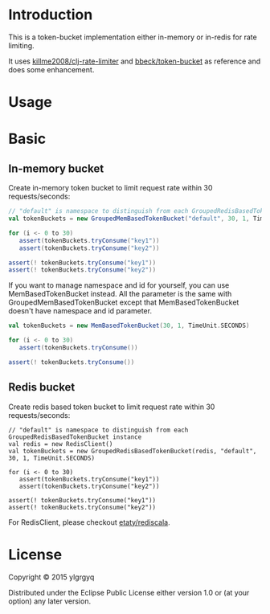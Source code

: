 # Introduction

This is a token-bucket implementation either in-memory or in-redis for rate limiting.

It uses [killme2008/clj-rate-limiter](https://github.com/killme2008/clj-rate-limiter) and [bbeck/token-bucket](https://github.com/bbeck/token-bucket) as reference and does some enhancement.

# Usage


# Basic

## In-memory bucket

Create in-memory token bucket to limit request rate within 30 requests/seconds:
```scala
// "default" is namespace to distinguish from each GroupedRedisBasedTokenBucket instance
val tokenBuckets = new GroupedMemBasedTokenBucket("default", 30, 1, TimeUnit.SECONDS) 

for (i <- 0 to 30)
   assert(tokenBuckets.tryConsume("key1"))
   assert(tokenBuckets.tryConsume("key2"))

assert(! tokenBuckets.tryConsume("key1"))
assert(! tokenBuckets.tryConsume("key2"))
```

If you want to manage namespace and id for yourself, you can use MemBasedTokenBucket instead. All the parameter is the same with GroupedMemBasedTokenBucket except that MemBasedTokenBucket doesn't have namespace and id parameter.
```scala
val tokenBuckets = new MemBasedTokenBucket(30, 1, TimeUnit.SECONDS) 

for (i <- 0 to 30)
   assert(tokenBuckets.tryConsume())

assert(! tokenBuckets.tryConsume())
```

## Redis bucket

Create redis based token bucket to limit request rate within 30 requests/seconds:
```
// "default" is namespace to distinguish from each GroupedRedisBasedTokenBucket instance
val redis = new RedisClient()
val tokenBuckets = new GroupedRedisBasedTokenBucket(redis, "default", 30, 1, TimeUnit.SECONDS) 

for (i <- 0 to 30)
   assert(tokenBuckets.tryConsume("key1"))
   assert(tokenBuckets.tryConsume("key2"))

assert(! tokenBuckets.tryConsume("key1"))
assert(! tokenBuckets.tryConsume("key2"))
```

For RedisClient, please checkout [etaty/rediscala](https://github.com/etaty/rediscala).

# License

Copyright © 2015 ylgrgyq

Distributed under the Eclipse Public License either version 1.0 or (at your option) any later version.
